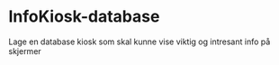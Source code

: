 # InfoKiosk-database
Lage en database kiosk som skal kunne vise viktig og intresant info på skjermer
